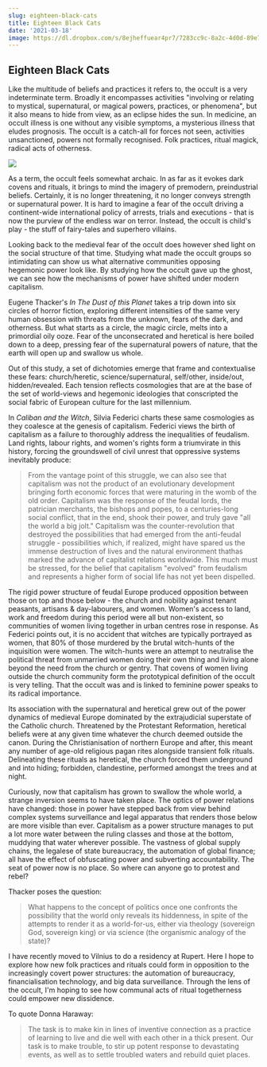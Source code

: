 ```yaml
---
slug: eighteen-black-cats
title: Eighteen Black Cats
date: '2021-03-18'
image: https://dl.dropbox.com/s/8ejheffuear4pr7/7283cc9c-8a2c-4d0d-89e7-addb68f44d72_1000x400.png
---
```


## Eighteen Black Cats

Like the multitude of beliefs and practices it refers to, the occult is a very indeterminate term. Broadly it encompasses activities "involving or relating to mystical, supernatural, or magical powers, practices, or phenomena", but it also means to hide from view, as an eclipse hides the sun. In medicine, an occult illness is one without any visible symptoms, a mysterious illness that eludes prognosis. The occult is a catch-all for forces not seen, activities unsanctioned, powers not formally recognised. Folk practices, ritual magick, radical acts of otherness.

![](https://substackcdn.com/image/fetch/f_auto,q_auto:good,fl_progressive:steep/https%3A%2F%2Fbucketeer-e05bbc84-baa3-437e-9518-adb32be77984.s3.amazonaws.com%2Fpublic%2Fimages%2F7283cc9c-8a2c-4d0d-89e7-addb68f44d72_1000x400.gif)

As a term, the occult feels somewhat archaic. In as far as it evokes dark covens and rituals, it brings to mind the imagery of premodern, preindustrial beliefs. Certainly, it is no longer threatening, it no longer conveys strength or supernatural power. It is hard to imagine a fear of the occult driving a continent-wide international policy of arrests, trials and executions - that is now the purview of the endless war on terror. Instead, the occult is child's play - the stuff of fairy-tales and superhero villains.

Looking back to the medieval fear of the occult does however shed light on the social structure of that time. Studying what made the occult groups so intimidating can show us what alternative communities opposing hegemonic power look like. By studying how the occult gave up the ghost, we can see how the mechanisms of power have shifted under modern capitalism.

Eugene Thacker's *In The Dust of this Planet* takes a trip down into six circles of horror fiction, exploring different intensities of the same very human obsession with threats from the unknown, fears of the dark, and otherness. But what starts as a circle, the magic circle, melts into a primordial oily ooze. Fear of the unconsecrated and heretical is here boiled down to a deep, pressing fear of the supernatural powers of nature, that the earth will open up and swallow us whole.

Out of this study, a set of dichotomies emerge that frame and contextualise these fears: church/heretic, science/supernatural, self/other, inside/out, hidden/revealed. Each tension reflects cosmologies that are at the base of the set of world-views and hegemonic ideologies that conscripted the social fabric of European culture for the last millennium.

In *Caliban and the Witch*, Silvia Federici charts these same cosmologies as they coalesce at the genesis of capitalism. Federici views the birth of capitalism as a failure to thoroughly address the inequalities of feudalism. Land rights, labour rights, and women's rights form a triumvirate in this history, forcing the groundswell of civil unrest that oppressive systems inevitably produce:

>From the vantage point of this struggle, we can also see that capitalism was not the product of an evolutionary development bringing forth economic forces that were maturing in the womb of the old order. Capitalism was the response of the feudal lords, the patrician merchants, the bishops and popes, to a centuries-long social conflict, that in the end, shook their power, and truly gave "all the world a big jolt." Capitalism was the counter-revolution that destroyed the possibilities that had emerged from the anti-feudal struggle - possibilities which, if realized, might have spared us the immense destruction of lives and the natural environment thathas marked the advance of capitalist relations worldwide. This much must be stressed, for the belief that capitalism "evolved" from feudalism and represents a higher form of social life has not yet been dispelled.

The rigid power structure of feudal Europe produced opposition between those on top and those below - the church and nobility against tenant peasants, artisans & day-labourers, and women. Women's access to land, work and freedom during this period were all but non-existent, so communities of women living together in urban centres rose in response. As Federici points out, it is no accident that witches are typically portrayed as women, that 80% of those murdered by the brutal witch-hunts of the inquisition were women. The witch-hunts were an attempt to neutralise the political threat from unmarried women doing their own thing and living alone beyond the need from the church or gentry. That covens of women living outside the church community form the prototypical definition of the occult is very telling. That the occult was and is linked to feminine power speaks to its radical importance.

Its association with the supernatural and heretical grew out of the power dynamics of medieval Europe dominated by the extrajudicial superstate of the Catholic church. Threatened by the Protestant Reformation, heretical beliefs were at any given time whatever the church deemed outside the canon. During the Christianisation of northern Europe and after, this meant any number of age-old religious pagan rites alongside transient folk rituals. Delineating these rituals as heretical, the church forced them underground and into hiding; forbidden, clandestine, performed amongst the trees and at night.

Curiously, now that capitalism has grown to swallow the whole world, a strange inversion seems to have taken place. The optics of power relations have changed: those in power have stepped back from view behind complex systems surveillance and legal apparatus that renders those below are more visible than ever. Capitalism as a power structure manages to put a lot more water between the ruling classes and those at the bottom, muddying that water wherever possible. The vastness of global supply chains, the legalese of state bureaucracy, the automation of global finance; all have the effect of obfuscating power and subverting accountability. The seat of power now is no place. So where can anyone go to protest and rebel?

Thacker poses the question:

> What happens to the concept of politics once one confronts the possibility that the world only reveals its hiddenness, in spite of the attempts to render it as a world-for-us, either via theology (sovereign God, sovereign king) or via science (the organismic analogy of the state)?

I have recently moved to Vilnius to do a residency at Rupert. Here I hope to explore how new folk practices and rituals could form in opposition to the increasingly covert power structures: the automation of bureaucracy, financialisation technology, and big data surveillance. Through the lens of the occult, I'm hoping to see how communal acts of ritual togetherness could empower new dissidence.

To quote Donna Haraway:

> The task is to make kin in lines of inventive connection as a practice of learning to live and die well with each other in a thick present. Our task is to make trouble, to stir up potent response to devastating events, as well as to settle troubled waters and rebuild quiet places.
